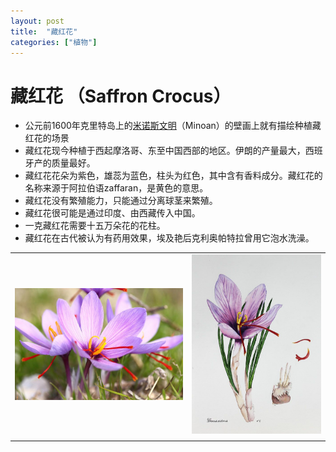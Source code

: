 ```yaml
---
layout: post
title:  "藏红花"
categories: ["植物"]
---
```


# 藏红花 （Saffron Crocus）

* 公元前1600年克里特岛上的[米诺斯文明](https://baike.baidu.com/item/%E7%B1%B3%E8%AF%BA%E6%96%AF%E6%96%87%E6%98%8E/744324)（Minoan）的壁画上就有描绘种植藏红花的场景
* 藏红花现今种植于西起摩洛哥、东至中国西部的地区。伊朗的产量最大，西班牙产的质量最好。
* 藏红花花朵为紫色，雄蕊为蓝色，柱头为红色，其中含有香料成分。藏红花的名称来源于阿拉伯语zaffaran，是黄色的意思。
* 藏红花没有繁殖能力，只能通过分离球茎来繁殖。
* 藏红花很可能是通过印度、由西藏传入中国。
* 一克藏红花需要十五万朵花的花柱。
* 藏红花在古代被认为有药用效果，埃及艳后克利奥帕特拉曾用它泡水洗澡。

|   |   |
| - | - |
| ![](images/saffron_crocus.jpg) | ![](images/saffron_crocus_drawing.jpg) |
|   |   |